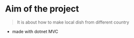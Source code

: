 # Aim of the project

> It is about how to make local dish from different country

- made with dotnet MVC
